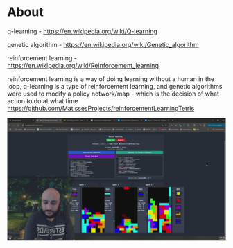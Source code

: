 # About 
q-learning - https://en.wikipedia.org/wiki/Q-learning

genetic algorithm - https://en.wikipedia.org/wiki/Genetic_algorithm

reinforcement learning - https://en.wikipedia.org/wiki/Reinforcement_learning

reinforcement learning is a way of doing learning without a human in the loop, q-learning is a type of reinforcement learning, and genetic algorithms were used to modify a policy network/map - which is the decision of what action to do at what time
https://github.com/MatissesProjects/reinforcementLearningTetris

![machineLearning](machineLearningTetris.jpg)
